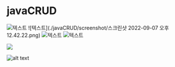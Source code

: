 # javaCRUD
![텍스트](HushKish/javaCRUD/blob/master/screenshot/스크린샷%202022-09-07%20오후%2012.42.22.png?raw=true)
![텍스트](./javaCRUD/screenshot/스크린샷 2022-09-07 오후 12.42.22.png)
![텍스트]()
![텍스트]()

<img src = "https://github.com/HushKish/javaCRUD/blob/master/screenshot/스크린샷%202022-09-07%20오후%2012.42.22.png?raw=true">

![alt text](https://github.com/HushKish/javaCRUD/blob/master/screenshot/스크린샷%202022-09-07%20오후%203.38.29.png?raw=true)
